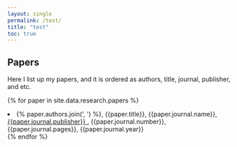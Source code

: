 ```yaml
---
layout: single
permalink: /test/
title: "test"
toc: true
---
```



## Papers

Here I list up my papers, and it is ordered as authors, title, journal, publisher, and etc.


{% for paper in site.data.research.papers %}
  <li>
    {% paper.authors.join(', ') %}, 
    {{paper.title}}, 
    {{paper.journal.name}},
    <a href="{{ paper.links.journal }}">
    {{paper.journal.publisher}}
    </a>,
    {{paper.journal.number}}, 
    {{paper.journal.pages}}, 
    {{paper.journal.year}}
  </li>
{% endfor %}